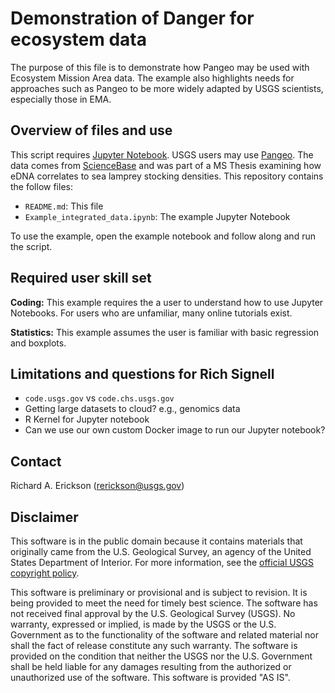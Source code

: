 # Demonstration of Danger for ecosystem data

The purpose of this file is to demonstrate how Pangeo may be used with Ecosystem Mission Area data.
The example also highlights needs for approaches such as Pangeo to be more widely adapted by USGS scientists, especially those in EMA. 

## Overview of files and use

This script requires [Jupyter Notebook](https://jupyter.org/). 
USGS users may use [Pangeo](http://pangeo.chs.usgs.gov/). 
The data comes from [ScienceBase](https://www.sciencebase.gov/) and was part of a MS Thesis examining how eDNA correlates to sea lamprey stocking densities. 
This repository contains the follow files:

- `README.md`: This file
- `Example_integrated_data.ipynb`: The example Jupyter Notebook

To use the example, open the example notebook and follow along and run the script.

## Required user skill set

**Coding:** This example requires the a user to understand how to use Jupyter Notebooks. 
For users who are unfamiliar, many online tutorials exist. 

**Statistics:** This example assumes the user is familiar with basic regression and boxplots. 


## Limitations and questions for Rich Signell

- `code.usgs.gov` vs `code.chs.usgs.gov`
- Getting large datasets to cloud? e.g., genomics data
- R Kernel for Jupyter notebook
- Can we use our own custom Docker image to run our Jupyter notebook? 

## Contact

Richard A. Erickson (rerickson@usgs.gov)

## Disclaimer 

This software is in the public domain because it contains materials that originally came from the U.S. Geological Survey, an agency of the United States Department of Interior.
For more information, see the [official USGS copyright policy](https://www.usgs.gov/information-policies-and-instructions/copyrights-and-credits).

This software is preliminary or provisional and is subject to revision. It is being provided to meet the need for timely best science. The software has not received final approval by the U.S. Geological Survey (USGS). No warranty, expressed or implied, is made by the USGS or the U.S. Government as to the functionality of the software and related material nor shall the fact of release constitute any such warranty. The software is provided on the condition that neither the USGS nor the U.S. Government shall be held liable for any damages resulting from the authorized or unauthorized use of the software.
This software is provided "AS IS".
